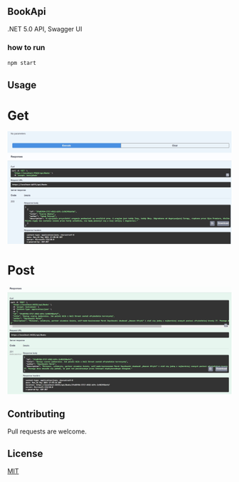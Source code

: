 ## BookApi
.NET 5.0 API, Swagger UI

### how to run
```
npm start
```

## Usage

# Get
![Alt Text](get.jpg)

# Post
![Alt Text](post.jpg)




## Contributing
Pull requests are welcome.


## License
[MIT](https://choosealicense.com/licenses/mit/)
